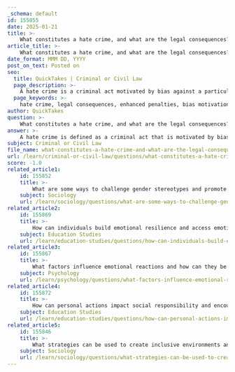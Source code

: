 ```yaml
---
_schema: default
id: 155855
date: 2025-01-21
title: >-
    What constitutes a hate crime, and what are the legal consequences?
article_title: >-
    What constitutes a hate crime, and what are the legal consequences?
date_format: MMM DD, YYYY
post_on_text: Posted on
seo:
  title: QuickTakes | Criminal or Civil Law
  page_description: >-
    A hate crime is a criminal act motivated by bias against a particular group, resulting in legal consequences such as enhanced penalties and civil liability, reflecting the broader societal impact of these offenses.
  page_keywords: >-
    hate crime, legal consequences, enhanced penalties, bias motivation, physical violence, verbal harassment, vandalism, intimidation, community impact, civil liability, law enforcement, reporting protocols, societal harm
author: QuickTakes
question: >-
    What constitutes a hate crime, and what are the legal consequences?
answer: >-
    A hate crime is defined as a criminal act that is motivated by bias against a particular group, which can include individuals based on their sexual orientation, gender identity, race, religion, or other characteristics. Hate crimes can manifest in various forms, including physical violence, verbal harassment, vandalism, and intimidation. The legal recognition of hate crimes is crucial as it acknowledges the additional harm inflicted not only on the individual victim but also on the broader community, perpetuating fear and division.\n\n### Legal Consequences of Hate Crimes\n\n1. **Enhanced Penalties**: Many jurisdictions impose harsher penalties for hate crimes compared to similar offenses that are not motivated by bias. This is intended to reflect the additional harm caused by hate crimes, which affect not just the victim but also the community at large. For example, a physical assault that is classified as a hate crime may result in a longer prison sentence than a similar assault without a hate motivation.\n\n2. **Reporting and Documentation**: Law enforcement agencies often have specific protocols for reporting hate crimes. This includes collecting data on incidents, which helps in understanding the prevalence of hate crimes and informs policy decisions. Some jurisdictions may have mandatory reporting requirements for hate crimes, ensuring that these incidents are documented and addressed appropriately.\n\n3. **Civil Liability**: In addition to criminal penalties, victims of hate crimes may pursue civil lawsuits against the perpetrators. This legal avenue allows victims to seek justice and compensation for damages incurred as a result of the crime, which can include medical expenses, emotional distress, and other related costs.\n\n4. **Community Impact**: Hate crimes are recognized as having a broader societal impact, leading to increased fear and tension within affected communities. Legal frameworks aim to deter such behavior and protect vulnerable populations, reinforcing the importance of inclusion, respect, and equality.\n\nIn summary, hate crimes are serious offenses that carry significant legal consequences, including enhanced penalties, specific reporting requirements, and potential civil liability for perpetrators. The legal frameworks in place are designed to protect individuals and communities from the harmful effects of bias-motivated violence and discrimination.
subject: Criminal or Civil Law
file_name: what-constitutes-a-hate-crime-and-what-are-the-legal-consequences.md
url: /learn/criminal-or-civil-law/questions/what-constitutes-a-hate-crime-and-what-are-the-legal-consequences
score: -1.0
related_article1:
    id: 155852
    title: >-
        What are some ways to challenge gender stereotypes and promote gender equality?
    subject: Sociology
    url: /learn/sociology/questions/what-are-some-ways-to-challenge-gender-stereotypes-and-promote-gender-equality
related_article2:
    id: 155869
    title: >-
        How can individuals build emotional resilience and access emotional support?
    subject: Education Studies
    url: /learn/education-studies/questions/how-can-individuals-build-emotional-resilience-and-access-emotional-support
related_article3:
    id: 155867
    title: >-
        What factors influence emotional reactions and how can they be managed?
    subject: Psychology
    url: /learn/psychology/questions/what-factors-influence-emotional-reactions-and-how-can-they-be-managed
related_article4:
    id: 155872
    title: >-
        How can personal actions impact social responsibility and encourage positive change?
    subject: Education Studies
    url: /learn/education-studies/questions/how-can-personal-actions-impact-social-responsibility-and-encourage-positive-change
related_article5:
    id: 155846
    title: >-
        What strategies can be used to create inclusive environments and promote wellbeing?
    subject: Sociology
    url: /learn/sociology/questions/what-strategies-can-be-used-to-create-inclusive-environments-and-promote-wellbeing
---
```


&nbsp;